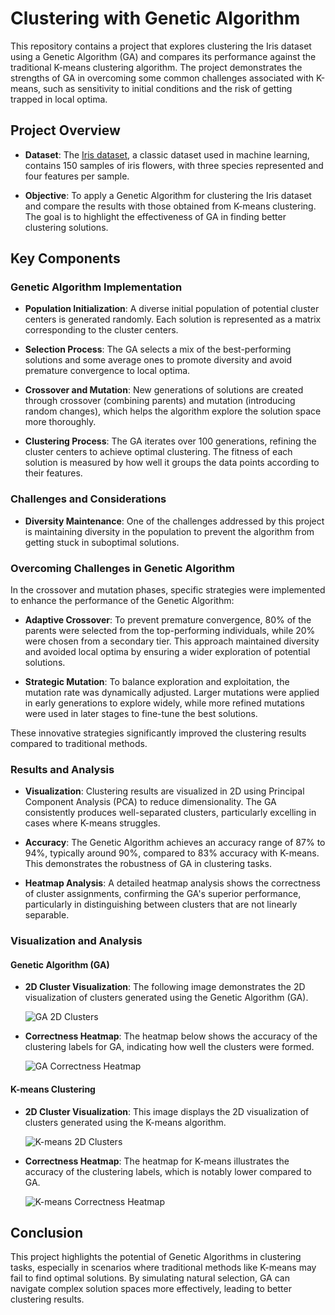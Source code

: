 # Clustering with Genetic Algorithm

This repository contains a project that explores clustering the Iris dataset using a Genetic Algorithm (GA) and compares its performance against the traditional K-means clustering algorithm. The project demonstrates the strengths of GA in overcoming some common challenges associated with K-means, such as sensitivity to initial conditions and the risk of getting trapped in local optima.

## Project Overview

- **Dataset**: The [Iris dataset](https://archive.ics.uci.edu/ml/datasets/iris), a classic dataset used in machine learning, contains 150 samples of iris flowers, with three species represented and four features per sample.

- **Objective**: To apply a Genetic Algorithm for clustering the Iris dataset and compare the results with those obtained from K-means clustering. The goal is to highlight the effectiveness of GA in finding better clustering solutions.

## Key Components

### Genetic Algorithm Implementation

- **Population Initialization**: A diverse initial population of potential cluster centers is generated randomly. Each solution is represented as a matrix corresponding to the cluster centers.

- **Selection Process**: The GA selects a mix of the best-performing solutions and some average ones to promote diversity and avoid premature convergence to local optima.

- **Crossover and Mutation**: New generations of solutions are created through crossover (combining parents) and mutation (introducing random changes), which helps the algorithm explore the solution space more thoroughly.

- **Clustering Process**: The GA iterates over 100 generations, refining the cluster centers to achieve optimal clustering. The fitness of each solution is measured by how well it groups the data points according to their features.

### Challenges and Considerations

- **Diversity Maintenance**: One of the challenges addressed by this project is maintaining diversity in the population to prevent the algorithm from getting stuck in suboptimal solutions.

### Overcoming Challenges in Genetic Algorithm

In the crossover and mutation phases, specific strategies were implemented to enhance the performance of the Genetic Algorithm:

- **Adaptive Crossover**: To prevent premature convergence, 80% of the parents were selected from the top-performing individuals, while 20% were chosen from a secondary tier. This approach maintained diversity and avoided local optima by ensuring a wider exploration of potential solutions.

- **Strategic Mutation**: To balance exploration and exploitation, the mutation rate was dynamically adjusted. Larger mutations were applied in early generations to explore widely, while more refined mutations were used in later stages to fine-tune the best solutions.

These innovative strategies significantly improved the clustering results compared to traditional methods.


### Results and Analysis

- **Visualization**: Clustering results are visualized in 2D using Principal Component Analysis (PCA) to reduce dimensionality. The GA consistently produces well-separated clusters, particularly excelling in cases where K-means struggles.

- **Accuracy**: The Genetic Algorithm achieves an accuracy range of 87% to 94%, typically around 90%, compared to 83% accuracy with K-means. This demonstrates the robustness of GA in clustering tasks.

- **Heatmap Analysis**: A detailed heatmap analysis shows the correctness of cluster assignments, confirming the GA's superior performance, particularly in distinguishing between clusters that are not linearly separable.

### Visualization and Analysis

#### Genetic Algorithm (GA)

- **2D Cluster Visualization**: The following image demonstrates the 2D visualization of clusters generated using the Genetic Algorithm (GA).

  ![GA 2D Clusters](<img width="437" alt="image" src="https://github.com/user-attachments/assets/649caa41-6386-4d26-b58a-91b3eca064aa">)

- **Correctness Heatmap**: The heatmap below shows the accuracy of the clustering labels for GA, indicating how well the clusters were formed.

  ![GA Correctness Heatmap](<img width="324" alt="image" src="https://github.com/user-attachments/assets/c52fbccc-a6a5-46b1-b1b2-1e97f35f0a6b">)

#### K-means Clustering

- **2D Cluster Visualization**: This image displays the 2D visualization of clusters generated using the K-means algorithm.

  ![K-means 2D Clusters](<img width="437" alt="image" src="https://github.com/user-attachments/assets/090ef00d-3b8c-490a-a812-b7d5959346b9">)

- **Correctness Heatmap**: The heatmap for K-means illustrates the accuracy of the clustering labels, which is notably lower compared to GA.

  ![K-means Correctness Heatmap](<img width="355" alt="image" src="https://github.com/user-attachments/assets/596b1104-acdf-4f04-b312-562e414610f6">)

## Conclusion

This project highlights the potential of Genetic Algorithms in clustering tasks, especially in scenarios where traditional methods like K-means may fail to find optimal solutions. By simulating natural selection, GA can navigate complex solution spaces more effectively, leading to better clustering results.
